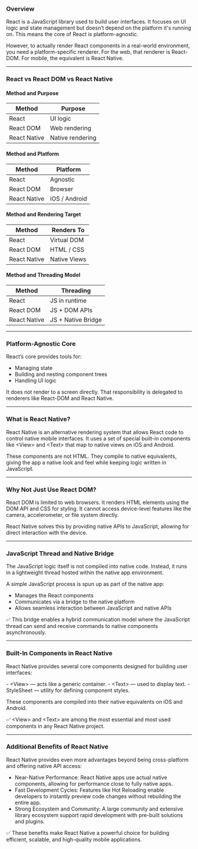 ### Overview

React is a JavaScript library used to build user interfaces. It focuses on UI logic and state management but doesn’t depend on the platform it's running on. This means the core of React is platform-agnostic.

However, to actually render React components in a real-world environment, you need a platform-specific renderer. For the web, that renderer is <span class="codeSnip">React-DOM</span>. For mobile, the equivalent is <span class="codeSnip">React Native</span>.

---

### React vs React DOM vs React Native

#### Method and Purpose

<table class="notesTable">
  <thead>
    <tr class="tableHeader">
      <th class="tableCellHeader">Method</th>
      <th class="tableCellHeader">Purpose</th>
    </tr>
  </thead>
  <tbody>
    <tr class="tableRow">
      <td class="tableCell"><span class="codeSnip">React</span></td>
      <td class="tableCell">UI logic</td>
    </tr>
    <tr class="tableRow">
      <td class="tableCell"><span class="codeSnip">React DOM</span></td>
      <td class="tableCell">Web rendering</td>
    </tr>
    <tr class="tableRow">
      <td class="tableCell"><span class="codeSnip">React Native</span></td>
      <td class="tableCell">Native rendering</td>
    </tr>
  </tbody>
</table>

#### Method and Platform

<table class="notesTable">
  <thead>
    <tr class="tableHeader">
      <th class="tableCellHeader">Method</th>
      <th class="tableCellHeader">Platform</th>
    </tr>
  </thead>
  <tbody>
    <tr class="tableRow">
      <td class="tableCell"><span class="codeSnip">React</span></td>
      <td class="tableCell">Agnostic</td>
    </tr>
    <tr class="tableRow">
      <td class="tableCell"><span class="codeSnip">React DOM</span></td>
      <td class="tableCell">Browser</td>
    </tr>
    <tr class="tableRow">
      <td class="tableCell"><span class="codeSnip">React Native</span></td>
      <td class="tableCell">iOS / Android</td>
    </tr>
  </tbody>
</table>

#### Method and Rendering Target

<table class="notesTable">
  <thead>
    <tr class="tableHeader">
      <th class="tableCellHeader">Method</th>
      <th class="tableCellHeader">Renders To</th>
    </tr>
  </thead>
  <tbody>
    <tr class="tableRow">
      <td class="tableCell"><span class="codeSnip">React</span></td>
      <td class="tableCell">Virtual DOM</td>
    </tr>
    <tr class="tableRow">
      <td class="tableCell"><span class="codeSnip">React DOM</span></td>
      <td class="tableCell">HTML / CSS</td>
    </tr>
    <tr class="tableRow">
      <td class="tableCell"><span class="codeSnip">React Native</span></td>
      <td class="tableCell">Native Views</td>
    </tr>
  </tbody>
</table>

#### Method and Threading Model

<table class="notesTable">
  <thead>
    <tr class="tableHeader">
      <th class="tableCellHeader">Method</th>
      <th class="tableCellHeader">Threading</th>
    </tr>
  </thead>
  <tbody>
    <tr class="tableRow">
      <td class="tableCell"><span class="codeSnip">React</span></td>
      <td class="tableCell">JS in runtime</td>
    </tr>
    <tr class="tableRow">
      <td class="tableCell"><span class="codeSnip">React DOM</span></td>
      <td class="tableCell">JS + DOM APIs</td>
    </tr>
    <tr class="tableRow">
      <td class="tableCell"><span class="codeSnip">React Native</span></td>
      <td class="tableCell">JS + Native Bridge</td>
    </tr>
  </tbody>
</table>

---

### Platform-Agnostic Core

React’s core provides tools for:

- Managing state
- Building and nesting component trees
- Handling UI logic

It does not render to a screen directly. That responsibility is delegated to renderers like <span class="codeSnip">React-DOM</span> and <span class="codeSnip">React Native</span>.

---

### What is React Native?

React Native is an alternative rendering system that allows React code to control native mobile interfaces. It uses a set of special built-in components like <span class="codeSnip">&lt;View&gt;</span> and <span class="codeSnip">&lt;Text&gt;</span> that map to native views on iOS and Android.

These components are not HTML. They compile to native equivalents, giving the app a native look and feel while keeping logic written in JavaScript.

---

### Why Not Just Use React DOM?

React DOM is limited to web browsers. It renders HTML elements using the DOM API and CSS for styling. It cannot access device-level features like the camera, accelerometer, or file system directly.

React Native solves this by providing native APIs to JavaScript, allowing for direct interaction with the device.

---

### JavaScript Thread and Native Bridge

The JavaScript logic itself is not compiled into native code. Instead, it runs in a lightweight thread hosted within the native app environment.

A simple JavaScript process is spun up as part of the native app:

- Manages the React components
- Communicates via a bridge to the native platform
- Allows seamless interaction between JavaScript and native APIs

✅ This bridge enables a hybrid communication model where the JavaScript thread can send and receive commands to native components asynchronously.

---

### Built-In Components in React Native

React Native provides several core components designed for building user interfaces:

<div class="bulletWrapper1">

<span class="bullet4">
- <span class="codeSnip">&lt;View&gt;</span> — acts like a generic container.
</span>

<span class="bullet4">
- <span class="codeSnip">&lt;Text&gt;</span> — used to display text.
</span>

<span class="bullet5">
- <span class="codeSnip">StyleSheet</span> — utility for defining component styles.
</span>

</div>

These components are compiled into their native equivalents on iOS and Android.

✅ <span class="codeSnip">&lt;View&gt;</span> and <span class="codeSnip">&lt;Text&gt;</span> are among the most essential and most used components in any React Native project.

---

### Additional Benefits of React Native

React Native provides even more advantages beyond being cross-platform and offering native API access:

- <span class="emphasis">Near-Native Performance</span>: React Native apps use actual native components, allowing for performance close to fully native apps.
- <span class="emphasis">Fast Development Cycles</span>: Features like Hot Reloading enable developers to instantly preview code changes without rebuilding the entire app.
- <span class="emphasis">Strong Ecosystem and Community</span>: A large community and extensive library ecosystem support rapid development with pre-built solutions and plugins.

✅ These benefits make React Native a powerful choice for building efficient, scalable, and high-quality mobile applications.